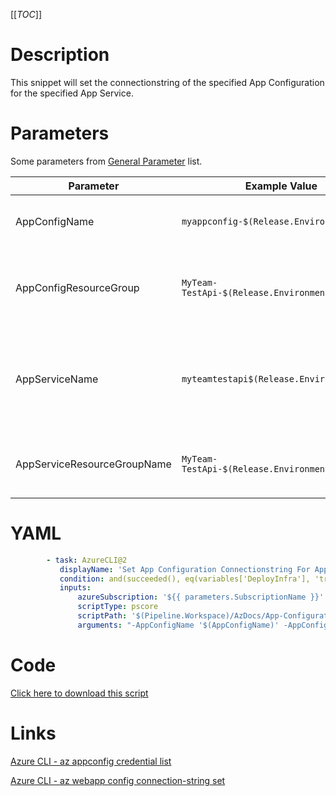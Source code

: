 [[_TOC_]]

# Description

This snippet will set the connectionstring of the specified App Configuration for the specified App Service.

# Parameters

Some parameters from [General Parameter](/Azure/Azure-CLI-Snippets) list.

| Parameter                   | Example Value                               | Description                                                                                  |
| --------------------------- | ------------------------------------------- | -------------------------------------------------------------------------------------------- |
| AppConfigName               | `myappconfig-$(Release.EnvironmentName)`    | The name of the app configuration resource.                                                  |
| AppConfigResourceGroup      | `MyTeam-TestApi-$(Release.EnvironmentName)` | The ResourceGroup where your app configuration resides in.                                   |
| AppServiceName              | `myteamtestapi$(Release.EnvironmentName)`   | The name of the app service. It's recommended to stick to lowercase alphanumeric characters. |
| AppServiceResourceGroupName | `MyTeam-TestApi-$(Release.EnvironmentName)` | The resourcegroup where the app service resides in                                           |

# YAML

```yaml
        - task: AzureCLI@2
           displayName: 'Set App Configuration Connectionstring For AppService'
           condition: and(succeeded(), eq(variables['DeployInfra'], 'true'))
           inputs:
               azureSubscription: '${{ parameters.SubscriptionName }}'
               scriptType: pscore
               scriptPath: '$(Pipeline.Workspace)/AzDocs/App-Configuration/Set-App-Configuration-Connectionstring-For-AppService.ps1'
               arguments: "-AppConfigName '$(AppConfigName)' -AppConfigResourceGroupName '$(AppConfigResourceGroupName)' -AppServiceName '$(AppServiceName)' -AppServiceResourceGroupName '$(AppServiceResourceGroupName)' -AppServiceSlotName '$(AppServiceSlotName)' -ReadOnlyConnectionString '$(ReadOnlyConnectionString)'"
```

# Code

[Click here to download this script](../../../../src/App-Configuration/Set-App-Configuration-Connectionstring-For-AppService.ps1)

# Links

[Azure CLI - az appconfig credential list](https://docs.microsoft.com/en-us/cli/azure/appconfig/credential?view=azure-cli-latest#az_appconfig_credential_list)

[Azure CLI - az webapp config connection-string set](https://docs.microsoft.com/en-us/cli/azure/webapp/config/connection-string?view=azure-cli-latest#az_webapp_config_connection_string_set)
